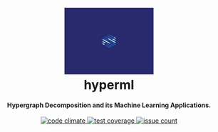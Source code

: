 
<h1 align="center">
  <br>
  <a href="http://github.com/daemonslayer/hyperml"><img src="https://github.com/daemonslayer/hyperml/blob/master/Logo.jpg" alt="hyperml" width="200"></a>
  <br>
  hyperml
  <br>
</h1>

<h4 align="center">Hypergraph Decomposition and its Machine Learning Applications.</h4>

<p align="center">

  <a href="https://codeclimate.com/github/daemonslayer/hyperml">
    <img src="https://codeclimate.com/github/daemonslayer/hyperml/badges/gpa.svg" alt="code climate">
  </a>
  <a href="https://codeclimate.com/github/daemonslayer/hyperml/coverage">
    <img src="https://codeclimate.com/github/daemonslayer/hyperml/badges/coverage.svg" alt="test coverage">
  </a>
  <a href="https://codeclimate.com/github/daemonslayer/hyperml">
    <img src="https://codeclimate.com/github/daemonslayer/hyperml/badges/issue_count.svg" alt="issue count">
  </a>  

</p>
